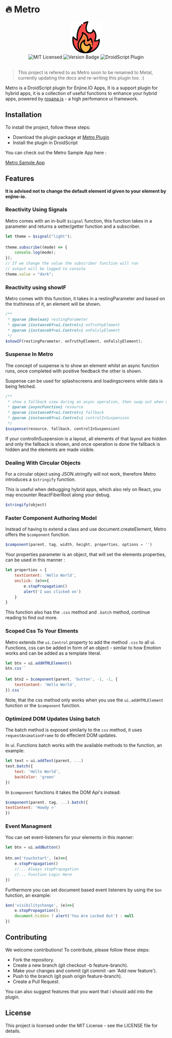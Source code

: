 # 🔥 Metro

<div align="center"><img src="Img/Metro.png" width="100" /></div>

<div align="center">
<img alt="MIT Licensed" src="https://img.shields.io/badge/license-MIT-blue.svg">
<img alt="Version Badge" src="https://img.shields.io/badge/version-0.0.5-brightgreen.svg">
<img alt="DroidScript Plugin" src="https://img.shields.io/badge/platform-Android-blue.svg">
</div>

<br>

> This project is refered to as Metro soon to be renamed to Metal,
> currently updating the docs and re-writing this plugin too. :)

Metro is a DroidScript plugin for Enjine.IO Apps, It is a support plugin for hybrid apps, it is a collection of useful functions to enhance your hybrid apps, powered by 
[rosana.js](https://github.com/oarabiledev/rosana) - a high perfomance ui framework.

## Installation

To install the project, follow these steps:

- Download the plugin package at [Metro Plugin](https://ds.justplayer.de/projects/metro)
- Install the plugin in DroidScript

You can check out the Metro Sample App here :

[Metro Sample App](https://ds.justplayer.de/projects/metro-app)

## Features

**It is advised not to change the default element id given to your element by enjine-io.**

### Reactivity Using Signals

Metro comes with an in-built `$signal` function, this function takes in a parameter and returns a setter/getter function and a subscriber.

```javascript
let theme = $signal("light");

theme.subscribe((mode) => {
    console.log(mode);
});
// If we change the value the subscriber function will run
// output will be logged to console
theme.value = "dark";
```

### Reactivity using showIF

Metro comes with this function, it takes in a restingParameter and based on the truthiness of it, an element will be shown.

```javascript
/**
 * @param {Boolean} restingParameter
 * @param {instanceOf<ui.Control>} onTruthyElement
 * @param {instanceOf<ui.Control>} onFalslyElement
 */
$showIF(restingParameter, onTruthyElement, onFalslyElement);
```

### Suspense In Metro

The concept of suspense is to show an element whilst an async function runs, once completed with positive feedback the other is shown.

Suspense can be used for splashscreens and loadingscreens while data is being fetched.

```javascript
/**
 * show a fallback view during an async operation, then swap out when done.
 * @param {asyncFunction} resource 
 * @param {instanceOf<ui.Control>} fallback 
 * @param {instanceOf<ui.Control>} controlInSuspension 
 */
$suspense(resource, fallback, controlInSuspension)
```

If your controlInSuspension is a layout, all elements of that layout are hidden and only the fallback is shown, and once operation is done the fallback is hidden and the elements are made visible.

### Dealing With Circular Objects

For a circular object using JSON.stringify will not work, therefore Metro introduces a `$stringify` function.

This is useful when debugging hybrid apps, which also rely on React, you may encounter ReactFiberRoot along your debug.

```javascript
$stringify(object)
```

### Faster Component Authoring Model

Instead of having to extend a class and use document.createElement, Metro offers the `$component` function.

```javascript
$component(parent, tag, width, height, properties, options = '')
```

Your properties parameter is an object, that will set the elements properties, can be used in this manner :

```javascript
let properties = {
    textContent: 'Hello World',
    onclick: (e)=>{
        e.stopPropagation()
        alert('I was clicked on')
    }
}
```

This function also has the `.css` method and `.batch` method, continue reading to find out more.

### Scoped Css To Your Elments

Metro extends the `ui.Control` property to add the method `.css` to all ui. Functions, css can be added in form of an object - similar to how Emotion works and can be added as a template literal.

```javascript
let btn = ui.addHTMLElement()
btn.css``

let btn2 = $component(parent, 'button', -1, -1, {
    textContent: 'Hello World',
}).css``
```

Note, that the css method only works when you use the `ui.addHTMLElement` function or the `$component` function.

### Optimized DOM Updates Using batch

The batch method is exposed similarly to the `css` method, it uses `requestAnimationFrame` to do effecient DOM updates.

In ui. Functions batch works with the available methods to the function, an example:

```javascript
let text = ui.addText(parent, ...)
text.batch({
    text: 'Hello World',
    backColor: 'green'
})
```

In `$component` functions it takes the DOM Api's instead:

```javascript
$component(parent, tag, ...).batch({
textContent: 'Howdy 🔥'
})
```

### Event Managment

You can set event-listeners for your elements in this manner:

```javascript
let btn = ui.addButton()

btn.on('touchstart', (e)=>{
    e.stopPropagation()
    //... Always stopPropagation
    //... Function Logic Here
})
```

Furthermore you can set document based event listeners by using the `$on` function, an example:

```javascript
$on('visibilitychange', (e)=>{
    e.stopPropagation();
    document.hidden ? alert('You Are Locked Out') : null
})
```

## Contributing

We welcome contributions! To contribute, please follow these steps:

- Fork the repository.
- Create a new branch (git checkout -b feature-branch).
- Make your changes and commit (git commit -am 'Add new feature').
- Push to the branch (git push origin feature-branch).
- Create a Pull Request.

You can also suggest features that you want that i should add into the plugin.

## License

This project is licensed under the MIT License - see the LICENSE file for details.
